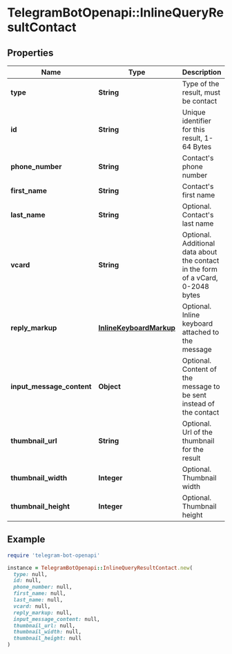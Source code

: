# TelegramBotOpenapi::InlineQueryResultContact

## Properties

| Name | Type | Description | Notes |
| ---- | ---- | ----------- | ----- |
| **type** | **String** | Type of the result, must be contact |  |
| **id** | **String** | Unique identifier for this result, 1-64 Bytes |  |
| **phone_number** | **String** | Contact&#39;s phone number |  |
| **first_name** | **String** | Contact&#39;s first name |  |
| **last_name** | **String** | Optional. Contact&#39;s last name | [optional] |
| **vcard** | **String** | Optional. Additional data about the contact in the form of a vCard, 0-2048 bytes | [optional] |
| **reply_markup** | [**InlineKeyboardMarkup**](InlineKeyboardMarkup.md) | Optional. Inline keyboard attached to the message | [optional] |
| **input_message_content** | **Object** | Optional. Content of the message to be sent instead of the contact | [optional] |
| **thumbnail_url** | **String** | Optional. Url of the thumbnail for the result | [optional] |
| **thumbnail_width** | **Integer** | Optional. Thumbnail width | [optional] |
| **thumbnail_height** | **Integer** | Optional. Thumbnail height | [optional] |

## Example

```ruby
require 'telegram-bot-openapi'

instance = TelegramBotOpenapi::InlineQueryResultContact.new(
  type: null,
  id: null,
  phone_number: null,
  first_name: null,
  last_name: null,
  vcard: null,
  reply_markup: null,
  input_message_content: null,
  thumbnail_url: null,
  thumbnail_width: null,
  thumbnail_height: null
)
```

